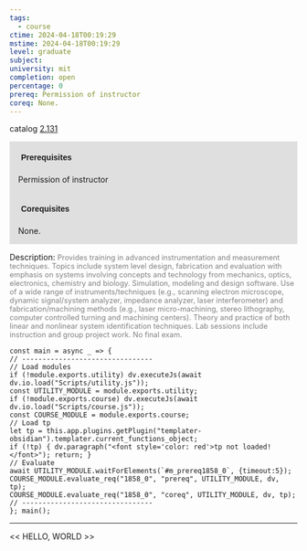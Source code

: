 ```yaml
---
tags:
  - course
ctime: 2024-04-18T00:19:29
mstime: 2024-04-18T00:19:29
level: graduate
subject: 
university: mit
completion: open
percentage: 0
prereq: Permission of instructor
coreq: None.
---
```


catalog [2.131](http://student.mit.edu/catalog/m2a.html#2.131)

<span style="display: block; padding: 15px; background-color: rgb(100, 100, 100, 0.2);"><font id="m_prereq1858_0" style="display: block; font-family: Arial, sans-serif; font-weight: bold; padding: 5px">Prerequisites</font><br><span id="prereq1858_0">Permission of instructor</span></span>
<span style="display: block; padding: 15px; background-color: rgb(100, 100, 100, 0.2);"><font id="m_coreq1858_0" style="display: block; font-family: Arial, sans-serif; font-weight: bold; padding: 5px">Corequisites</font><br><span id="coreq1858_0">None.</span></span>

<font style="">Description:</font>
<font style="color: grey; font-size: 0.8rem;">Provides training in advanced instrumentation and measurement techniques. Topics include system level design, fabrication and evaluation with emphasis on systems involving concepts and technology from mechanics, optics, electronics, chemistry and biology. Simulation, modeling and design software. Use of a wide range of instruments/techniques (e.g., scanning electron microscope, dynamic signal/system analyzer, impedance analyzer, laser interferometer) and fabrication/machining methods (e.g., laser micro-machining, stereo lithography, computer controlled turning and machining centers). Theory and practice of both linear and nonlinear system identification techniques. Lab sessions include instruction and group project work. No final exam.</font>

```dataviewjs
const main = async _ => {
// --------------------------------
// Load modules
if (!module.exports.utility) dv.executeJs(await dv.io.load("Scripts/utility.js"));
const UTILITY_MODULE = module.exports.utility;
if (!module.exports.course) dv.executeJs(await dv.io.load("Scripts/course.js"));
const COURSE_MODULE = module.exports.course;
// Load tp
let tp = this.app.plugins.getPlugin("templater-obsidian").templater.current_functions_object;
if (!tp) { dv.paragraph("<font style='color: red'>tp not loaded!</font>"); return; }
// Evaluate
await UTILITY_MODULE.waitForElements(`#m_prereq1858_0`, {timeout:5});
COURSE_MODULE.evaluate_req("1858_0", "prereq", UTILITY_MODULE, dv, tp);
COURSE_MODULE.evaluate_req("1858_0", "coreq", UTILITY_MODULE, dv, tp);
// --------------------------------
}; main();
```

---

<< HELLO, WORLD >>
